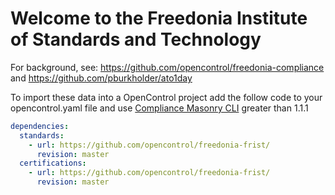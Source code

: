 
# Welcome to the Freedonia Institute of Standards and Technology

For background, see: https://github.com/opencontrol/freedonia-compliance and https://github.com/pburkholder/ato1day

To import these data into a OpenControl project add the follow code to your opencontrol.yaml file and use [Compliance Masonry CLI](https://github.com/opencontrol/compliance-masonry#creating-an-opencontrol-project) greater than 1.1.1

```yaml
dependencies:
  standards:
    - url: https://github.com/opencontrol/freedonia-frist/
      revision: master
  certifications:
    - url: https://github.com/opencontrol/freedonia-frist/
      revision: master
```

